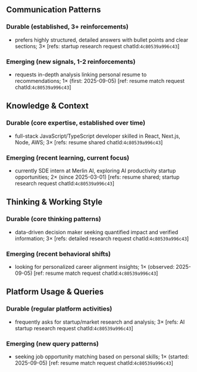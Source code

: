 ## Communication Patterns
### Durable (established, 3+ reinforcements)
- prefers highly structured, detailed answers with bullet points and clear sections; 3× [refs: startup research request chatId:`4c80539a996c43`]

### Emerging (new signals, 1-2 reinforcements)
- requests in-depth analysis linking personal resume to recommendations; 1× (first: 2025-09-05) [ref: resume match request chatId:`4c80539a996c43`]

## Knowledge & Context
### Durable (core expertise, established over time)
- full-stack JavaScript/TypeScript developer skilled in React, Next.js, Node, AWS; 3× [refs: resume shared chatId:`4c80539a996c43`]

### Emerging (recent learning, current focus)
- currently SDE intern at Merlin AI, exploring AI productivity startup opportunities; 2× (since 2025-03-01) [refs: resume shared; startup research request chatId:`4c80539a996c43`]

## Thinking & Working Style
### Durable (core thinking patterns)
- data-driven decision maker seeking quantified impact and verified information; 3× [refs: detailed research request chatId:`4c80539a996c43`]

### Emerging (recent behavioral shifts)
- looking for personalized career alignment insights; 1× (observed: 2025-09-05) [ref: resume match request chatId:`4c80539a996c43`]

## Platform Usage & Queries
### Durable (regular platform activities)
- frequently asks for startup/market research and analysis; 3× [refs: AI startup research request chatId:`4c80539a996c43`]

### Emerging (new query patterns)
- seeking job opportunity matching based on personal skills; 1× (started: 2025-09-05) [ref: resume match request chatId:`4c80539a996c43`]
